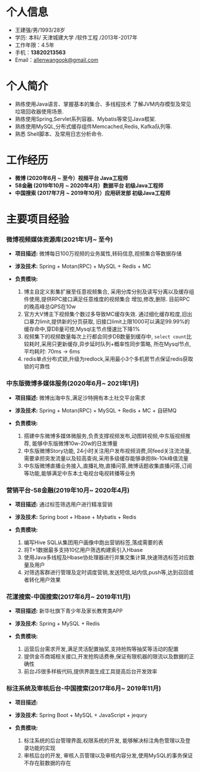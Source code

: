 # 个人信息

* 王建强/男/1993/28岁
* 学历: 本科/ 天津城建大学 /软件工程 /2013年-2017年
* 工作年限：4.5年
* 手机：**13820213563**
* Email：allenwangook@gmail.com

# 个人简介
- 熟练使用Java语言、掌握基本的集合、多线程技术 了解JVM内存模型及常见垃圾回收器使用场景.
- 熟练使用Spring,Servlet系列容器、Mybatis等常见Java框架.
- 熟练使用MySQL,分布式缓存组件Memcached,Redis, Kafka队列等.
- 熟悉 Shell脚本、及常用日志分析命令.

# 工作经历
- **微博  (2020年6月 ~ 至今）视频平台 Java工程师**
- **58金融 (2019年10月 ~ 2020年4月）数据平台 初级Java工程师**
- **中国搜索 (2017年7月 ~ 2019年10月）应用研发部 初级Java工程师**
  
# 主要项目经验

### 微博视频媒体资源库(2021年1月~ 至今)
* **项目描述:** 微博每日100万视频的业务属性,转码信息,视频集合等数据存储
* **涉及技术:** Spring + Motan(RPC) + MySQL + Redis + MC
* **负责模块:**
    
   1. 博主自定义影集扩展至任意视频集合, 采用分库分别及读写分离以及缓存组件使用,提供RPC接口满足任意维度的视频集合 增加,修改,删除. 目前RPC的晚高峰总QPS在10w
   2. 官方大V博主下视频集个数过多导致MC缓存失效. 通过细化缓存粒度,旧出口暴力limit,提供新的分页获取, 旧接口limit上限1000可以满足99.99%的缓存命中,穿DB量可控,Mysql主节点慢速比下降1%
   3. 视频集下的视频数量每次上行都会同步DB数量到缓存中, `select count`比较耗时,采用只更新缓存,异步延时队列+概率性同步策略, 所在Mysql节点,平均耗时: 70ms -> 6ms 
   4. redis单点分布式锁,升级为redlock,采用最小3个多机房节点保证redis获取锁的可靠性 

### 中东版微博多媒体服务(2020年6月~ 2021年1月)
* **项目描述:** 微博出海中东,满足沙特拥有本土社交平台需求
* **涉及技术:** Spring + Motan(RPC) + MySQL + Redis + MC + 自研MQ
* **负责模块:**
    
    1. 搭建中东微博多媒体微服务,负责支撑视频发布,动图转视频,中东版视频推荐, 能够中东版微博10w-20w的日发博量
    2. 中东版微博Story功能, 24小时关注用户发布视频消费,同feed关注流流量,需要承担突发流量以及较高查询,采用多级缓存能够承担8k-10k峰值流量
    3. 中东版微博直播业务接入,直播礼物,直播问答,微博话题收集直播问答,订阅等功能,能够满足中东本土电视台电视转播等业务

### 营销平台-58金融(2019年10月~ 2020年4月)
* **项目描述:** 通过标签筛选用户进行精准营销
* **涉及技术:** Spring boot + Hbase + Mybatis + Redis
* **负责模块:**

	1. 编写Hive SQL从集团用户画像中跑出营销标签,落成需要的表
	2. 将T+1数据最多支持10亿用户筛选构建索引入Hbase
	3. 使用Java多线程及Hbase协处理器进行并集交集计算,快速筛选标签对应数量及用户
	4. 对筛选客群进行管理及定时调度营销,发送短信,站内信,push等,达到召回或者转化用户效果 


### 花漾搜索-中国搜索(2017年6月~ 2019年11月)
* **项目描述:** 新华社旗下青少年及家长教育类APP
* **涉及技术:** Spring + MySQL + Redis
* **负责模块:**

	1. 运营后台需求开发,满足灵活配置抽奖,支持抢购等抽奖等活动的配置
	2. 提供金币商城相关接口,开发抢购话费券,保证有限机器的限流以及数据的正确性
	3. 前台JS很多样板代码,提供界面生成工具提高后台开发效率

### 标注系统及审核后台-中国搜索(2017年6月~ 2019年11月)
* **项目描述:** 
* **涉及技术:** Spring Boot + MySQL + JavaScript + jequry
* **负责模块:**
    
    1. 标注系统的后台管理界面,权限系统的开发, 能够解决标注角色管理以及登录功能的实现
    2. 审核后台的开发, 审核人员管理以及审核内容分发,使用MySQL的事务保证不存在脏数据的存在


    